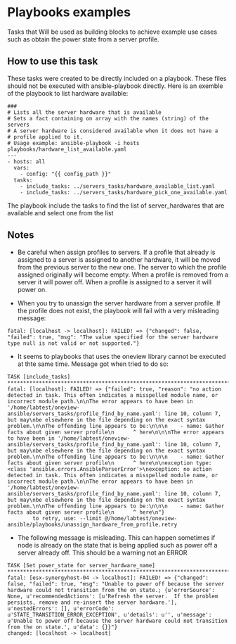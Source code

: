 # Playbooks examples

Tasks that Will be used as building blocks to achieve example use cases such as obtain the power state from a server profile.


## How to use this task

These tasks were created to be directly included on a playbook. These files should not be executed with ansible-playbook directly. Here is an exemble of the playbook to list hardware available:
~~~
###
# Lists all the server hardware that is available
# Sets a fact containing on array with the names (string) of the servers
# A server hardware is considered available when it does not have a
# profile applied to it.
# Usage example: ansible-playbook -i hosts playbooks/hardware_list_available.yaml
---
- hosts: all
  vars:
    - config: "{{ config_path }}"
  tasks:
    - include_tasks: ../servers_tasks/hardware_available_list.yaml
    - include_tasks: ../servers_tasks/hardware_pick_one_available.yaml
~~~
The playbook include the tasks to find the list of server_hardwares that are available and select one from the list


## Notes
 - Be careful when assign profiles to servers. If a profile that already is assigned to a server is assigned to another hardware, it will be moved from the previous server to the new one. The server to which the profile assigned originally will become empty. When a profile is removed from a server it will power off. When a profile is assigned to a server it will power on.

 - When you try to unassign the server hardware from a server profile. If the profile does not exist, the playbook will fail with a very misleading message: 
~~~        
fatal: [localhost -> localhost]: FAILED! => {"changed": false, "failed": true, "msg": "The value specified for the server hardware type null is not valid or not supported."}
~~~


 - It seems to playbooks that uses the oneview library cannot be executed at thte same time. Message got when tried to do so:
~~~
TASK [include_tasks] **************************************************************************************************************************************
fatal: [localhost]: FAILED! => {"failed": true, "reason": "no action detected in task. This often indicates a misspelled module name, or incorrect module path.\n\nThe error appears to have been in '/home/labtest/oneview-ansible/servers_tasks/profile_find_by_name.yaml': line 10, column 7, but may\nbe elsewhere in the file depending on the exact syntax problem.\n\nThe offending line appears to be:\n\n\n    - name: Gather facts about given server profile\n      ^ here\n\n\nThe error appears to have been in '/home/labtest/oneview-ansible/servers_tasks/profile_find_by_name.yaml': line 10, column 7, but may\nbe elsewhere in the file depending on the exact syntax problem.\n\nThe offending line appears to be:\n\n\n    - name: Gather facts about given server profile\n      ^ here\n\nexception type: <class 'ansible.errors.AnsibleParserError'>\nexception: no action detected in task. This often indicates a misspelled module name, or incorrect module path.\n\nThe error appears to have been in '/home/labtest/oneview-ansible/servers_tasks/profile_find_by_name.yaml': line 10, column 7, but may\nbe elsewhere in the file depending on the exact syntax problem.\n\nThe offending line appears to be:\n\n\n    - name: Gather facts about given server profile\n      ^ here\n"}
        to retry, use: --limit @/home/labtest/oneview-ansible/playbooks/unassign_hardware_from_profile.retry
~~~

 - The following message is misleading. This can happen sometimes if node is already on the state that is being applied such as power off a server already off. This should be a warning not an ERROR
~~~
TASK [Set power_state for server_hardware_name] ***************************************************************************************************************************************************************
fatal: [esx-synergyhost-04 -> localhost]: FAILED! => {"changed": false, "failed": true, "msg": "Unable to power off because the server hardware could not transition from the on state.; {u'errorSource': None, u'recommendedActions': [u'Refresh the server.  If the problem persists, remove and re-insert the server hardware.'], u'nestedErrors': [], u'errorCode': u'STATE_TRANSITION_ERROR_EXCEPTION', u'details': u'', u'message': u'Unable to power off because the server hardware could not transition from the on state.', u'data': {}}"}
changed: [localhost -> localhost]
~~~
